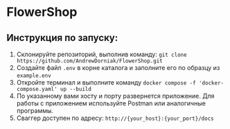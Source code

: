 # FlowerShop

## Инструкция по запуску:
1. Склонируйте репозиторий, выполнив команду:
 ``` git clone https://github.com/AndrewDorniak/FlowerShop.git ```
2. Создайте файл ```.env``` в корне каталога и заполните его по образцу из ```example.env```
3. Откройте терминал и выполните команду
  ```docker compose -f 'docker-compose.yaml' up --build ```
4. По указанному вами  хосту и порту развернется приложение. Для работы с приложением используйте Postman  или аналогичные программы.
5. Сваггер доступен по адресу:
   ```http://{your_host}:{your_port}/docs``` 
